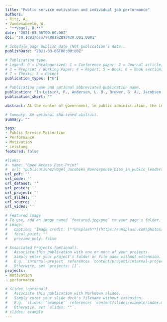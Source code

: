 ```yaml
---
title: "Public service motivation and individual job performance"
authors:
- Ritz, A.
- Vandenabeele, W.
- "**Vogel, D.**"
date: "2021-03-08T00:00:00Z"
doi: "10.1093/oso/9780192893420.001.0001"

# Schedule page publish date (NOT publication's date).
publishDate: "2021-03-08T00:00:00Z"

# Publication type.
# Legend: 0 = Uncategorized; 1 = Conference paper; 2 = Journal article;
# 3 = Preprint / Working Paper; 4 = Report; 5 = Book; 6 = Book section;
# 7 = Thesis; 8 = Patent
publication_types: ["6"]

# Publication name and optional abbreviated publication name.
publication: "In Leisink, P., Andersen, L. B., Brewer, G. A., Jacobsen, C. B., Knies, E., & Vandenabeele, W. (Eds.), *Managing for public service performance* (pp. 254--277). Oxford: Oxford University Press"
publication_short: ""

abstract: At the center of government, in public administration, the individual and their contribution to service for society are at the heart of the "public performance engine." At this micro-level of the organization, it is important to understand employees' motivation and the fit of an employee and their job as these factors contribute to service performance as well as to employee outcomes such as satisfaction, citizenship behaviors, or organizational commitment (Sayed et al. 2015). There are several practical reasons for the relevance of motivation and specifically public service motivation (PSM) in public service performance. First, with an average of around 20 percent of total employment in the Organisation for Economic Co-operation and Development (OECD) countries, public employment plays a substantial role in the economies around the globe. It is inconceivable that an unmotivated and unqualified public workforce would substantially contribute to effective government functions such as firefighting, policing, air traffic control, the judicial system, or tax administration. Second, international reforms of public human resource management (HRM) show a move from career-based HR systems towards position-based HR systems, with the decentralization of certain HR practices (e.g. performance-related pay and flexible working time) and increasing performance monitoring (Brewer and Kellough 2016; Van der Meer et al. 2015). Thus, the expectations within the psychological contract between public employer and employee are shifting away from offering job security for individuals' loyalty towards offering employability for individuals' motivation and performance (see also Chapter 15). Third, the majority of government organizations reflect typical service organizations that are HR intensive. The HR costs can easily climb up to more than 50 percent of the total expenses of a public organization. Thus, knowledge about how to incentivize and manage individuals' motivation to increase employee performance is highly relevant for public managers. Fourth, increased individual job performance through PSM may provide benefits for the organization as a whole (Brewer 2008). Also, the effectiveness of extrinsic incentives in a public sector context are highly contested (Miller and Whitford 2007; Perry et al. 2009). Lastly, demographic change increases labor market competition and makes it more and more difficult for public organizations to retain high-performing individuals through monetary rewards alone. Therefore, public employers need to develop HR strategies that facilitate the careful recruitment, promotion, and retention of high-performing individuals not driven primarily by extrinsic motives. It is assumed that PSM is a major facet of the motivational structure of such individuals (Perry and Wise 1990).

# Summary. An optional shortened abstract.
summary: ""

tags:
- Public Service Motivation
- Performance
- Motivation
- Leistung
featured: false

#links:
#- name: "Open Access Post-Print"
#  url: "publications/Vogel_Jacobsen_Nonresponse_bias_in_public_leadership_research_Postprint.pdf"
url_pdf: ''
url_code: ''
url_dataset: ''
url_poster: ''
url_project: ''
url_slides: ''
url_source: ''
url_video: ''

# Featured image
# To use, add an image named `featured.jpg/png` to your page's folder. 
# image:
#   caption: 'Image credit: [**Unsplash**](https://unsplash.com/photos/jdD8gXaTZsc)'
#   focal_point: ""
#   preview_only: false

# Associated Projects (optional).
#   Associate this publication with one or more of your projects.
#   Simply enter your project's folder or file name without extension.
#   E.g. `internal-project` references `content/project/internal-project/index.md`.
#   Otherwise, set `projects: []`.
projects:
- motivation
- performance

# Slides (optional).
#   Associate this publication with Markdown slides.
#   Simply enter your slide deck's filename without extension.
#   E.g. `slides: "example"` references `content/slides/example/index.md`.
#   Otherwise, set `slides: ""`.
# slides: example
---
```


